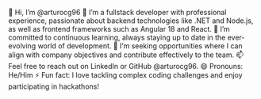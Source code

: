 👋 Hi, I’m @arturocg96
👀 I’m a fullstack developer with professional experience, passionate about backend technologies like .NET and Node.js, as well as frontend frameworks such as Angular 18 and React.
🌱 I’m committed to continuous learning, always staying up to date in the ever-evolving world of development.
💼 I’m seeking opportunities where I can align with company objectives and contribute effectively to the team.
📫 Feel free to reach out on LinkedIn or GitHub @arturocg96.
😄 Pronouns: He/Him
⚡ Fun fact: I love tackling complex coding challenges and enjoy participating in hackathons!
